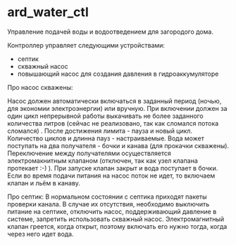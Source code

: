 # ard_water_ctl
Управление подачей воды и водоотведением для загородого дома.

Контроллер управляет следующими устройствами:
  * септик
  * скважный насос
  * повышающий насос для создания давления в гидроаккумуляторе
 
Про насос скважены: 

Насос должен автоматически включаться в заданный период (ночью, для экономии электроэнергии) или вручную.
При включении должен за один цикл непрерывной работы выкачивать не более заданного количества литров (сейчас не реализовано, так как сломался потока сломался) . После достижения лимита - пауза и новый цикл.
Количество циклов и длинна пауз - настраиваемые.
Вода может поступать на два получателя - бочки и канава (для прокачки скважены). Переключение между получателями осуществляется электромакнитным клапаном (отключен, так как узел клапана протекает :-) ).
При запуске клапан закрыт и вода поступает в бочки. Если во время подачи питания на насос поток не идет, то включаем клапан и льём в канаву.

Про септик:
В нормальном состоянии с септика приходят пакеты проверки канала. В случае их отсутствия, необходимо выключить питание на септике, отключить насос, поддерживающий давление в системе,
запретить использовать скважный насос. 
Электромагнитный клапан греется, когда открыт, поэтому включать его нужно тогда, когда через него идет вода.
